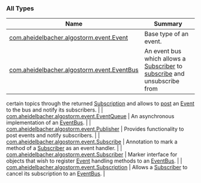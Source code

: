 

### All Types

| Name | Summary |
|---|---|
| [com.aheidelbacher.algostorm.event.Event](../com.aheidelbacher.algostorm.event/-event.md) | Base type of an event. |
| [com.aheidelbacher.algostorm.event.EventBus](../com.aheidelbacher.algostorm.event/-event-bus/index.md) | An event bus which allows a [Subscriber](../com.aheidelbacher.algostorm.event/-subscriber.md) to [subscribe](../com.aheidelbacher.algostorm.event/-event-bus/subscribe.md) and unsubscribe from
certain topics through the returned [Subscription](../com.aheidelbacher.algostorm.event/-subscription/index.md) and allows to [post](../com.aheidelbacher.algostorm.event/-publisher/post.md) an
[Event](../com.aheidelbacher.algostorm.event/-event.md) to the bus and notify its subscribers. |
| [com.aheidelbacher.algostorm.event.EventQueue](../com.aheidelbacher.algostorm.event/-event-queue/index.md) | An asynchronous implementation of an [EventBus](../com.aheidelbacher.algostorm.event/-event-bus/index.md). |
| [com.aheidelbacher.algostorm.event.Publisher](../com.aheidelbacher.algostorm.event/-publisher/index.md) | Provides functionality to post events and notify subscribers. |
| [com.aheidelbacher.algostorm.event.Subscribe](../com.aheidelbacher.algostorm.event/-subscribe/index.md) | Annotation to mark a method of a [Subscriber](../com.aheidelbacher.algostorm.event/-subscriber.md) as an event handler. |
| [com.aheidelbacher.algostorm.event.Subscriber](../com.aheidelbacher.algostorm.event/-subscriber.md) | Marker interface for objects that wish to register [Event](../com.aheidelbacher.algostorm.event/-event.md) handling methods
to an [EventBus](../com.aheidelbacher.algostorm.event/-event-bus/index.md). |
| [com.aheidelbacher.algostorm.event.Subscription](../com.aheidelbacher.algostorm.event/-subscription/index.md) | Allows a [Subscriber](../com.aheidelbacher.algostorm.event/-subscriber.md) to cancel its subscription to an [EventBus](../com.aheidelbacher.algostorm.event/-event-bus/index.md). |
